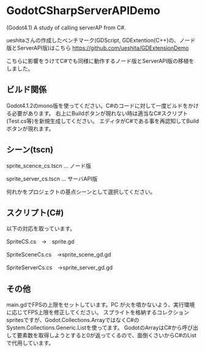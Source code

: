 # GodotCSharpServerAPIDemo
(Godot4.1) A study of calling serverAP from C#.


ueshitaさんの作成したベンチマーク(GDScript, GDExtention(C++)の、ノード版とServerAPI版)はこちら
https://github.com/ueshita/GDExtensionDemo

こちらに影響をうけてC#でも同様に動作するノード版とServerAPI版の移植をしました。

## ビルド関係
Godot4.1.2のmono版を使ってください。C#のコードに対して一度ビルドをかける必要があります。
右上にBuildボタンが現れない時は適当なC#スクリプト(Test.cs等)を新規生成してください。
エディタがC#である事を再認知してBuildボタンが現れます。

## シーン(tscn)
sprite_scence_cs.tscn ... ノード版

sprite_server_cs.tscn ... サーバAPI版

何れかをプロジェクトの基点シーンとして選択してください。

## スクリプト(C#)
以下の対応を取っています。

SpriteCS.cs　→　sprite.gd

SpriteSceneCs.cs　→sprite_scene_gd.gd

SpriteServerCs.cs　→sprite_server_gd.gd


## その他
main.gdでFPSの上限をセットしています。PC が火を噴かないよう、実行環境に応じてFPS上限を修正してください。
スプライトを格納するコレクションspritesですが、Godot.Collections.ArrayではなくC#のSystem.Collections.Generic.Listを使ってます。
GodotのArrayはC#から呼び出して要素数を取得しようとすると0が返ってくるので、面倒くさいからC#のListで代用しています。




